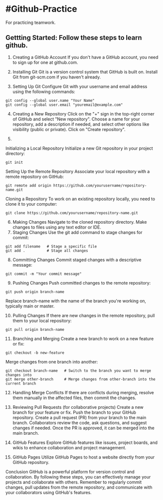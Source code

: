 # #Github-Practice 
For practicing teamwork.


## Gettting Started: Follow these steps to learn github.

1. Creating a GitHub Account
  If you don't have a GitHub account, you need to sign up for one at github.com.

2. Installing Git
  Git is a version control system that GitHub is built on. Install Git from git-scm.com if you haven't already.

3. Setting Up Git
  Configure Git with your username and email address using the following commands:

```
git config --global user.name "Your Name"
git config --global user.email "youremail@example.com"
```
4. Creating a New Repository
  Click on the "+" sign in the top-right corner of GitHub and select "New repository".
  Choose a name for your repository, add a description if needed, and select other options like visibility (public or private).
  Click on "Create repository".

5.
  Initializing a Local Repository
  Initialize a new Git repository in your project directory:
  ```
  git init
```
Setting Up the Remote Repository
Associate your local repository with a remote repository on GitHub:
```
git remote add origin https://github.com/yourusername/repository-name.git
```
 
 Cloning a Repository
  To work on an existing repository locally, you need to clone it to your computer:
```
git clone https://github.com/yourusername/repository-name.git

```

6. Making Changes
  Navigate to the cloned repository directory.
  Make changes to files using any text editor or IDE.
7. Staging Changes
  Use the git add command to stage changes for commit:

```
git add filename   # Stage a specific file
git add .          # Stage all changes
```

8. Committing Changes
  Commit staged changes with a descriptive message:
```
git commit -m "Your commit message"
```
9. Pushing Changes
  Push committed changes to the remote repository:

```
git push origin branch-name
```

  Replace branch-name with the name of the branch you're working on, typically main or master.

10. Pulling Changes
  If there are new changes in the remote repository, pull them to your local repository:
```
git pull origin branch-name
```

11. Branching and Merging
  Create a new branch to work on a new feature or fix:
```
git checkout -b new-feature
```
  Merge changes from one branch into another:

```
git checkout branch-name   # Switch to the branch you want to merge changes into
git merge other-branch     # Merge changes from other-branch into the current branch
```
12. Handling Merge Conflicts
  If there are conflicts during merging, resolve them manually in the affected files, then commit the changes.

13. Reviewing Pull Requests (for collaborative projects)
  Create a new branch for your feature or fix.
  Push the branch to your GitHub repository.
  Create a pull request (PR) from your branch to the main branch.
  Collaborators review the code, ask questions, and suggest changes if needed.
  Once the PR is approved, it can be merged into the main branch.

14. GitHub Features
  Explore GitHub features like issues, project boards, and wikis to enhance collaboration and project management.

15. GitHub Pages
  Utilize GitHub Pages to host a website directly from your GitHub repository.

Conclusion
  GitHub is a powerful platform for version control and collaboration. By following these steps, you can effectively manage your projects and collaborate with others. 
  Remember to 
  regularly commit changes, pull updates from the remote repository, and communicate with your collaborators using GitHub's features.
